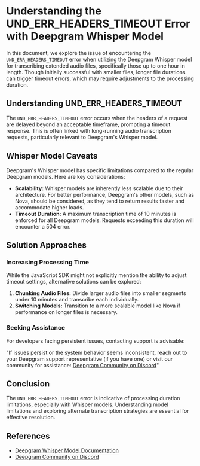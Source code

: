 # Understanding the UND_ERR_HEADERS_TIMEOUT Error with Deepgram Whisper Model

In this document, we explore the issue of encountering the `UND_ERR_HEADERS_TIMEOUT` error when utilizing the Deepgram Whisper model for transcribing extended audio files, specifically those up to one hour in length. Though initially successful with smaller files, longer file durations can trigger timeout errors, which may require adjustments to the processing duration.

## Understanding UND_ERR_HEADERS_TIMEOUT

The `UND_ERR_HEADERS_TIMEOUT` error occurs when the headers of a request are delayed beyond an acceptable timeframe, prompting a timeout response. This is often linked with long-running audio transcription requests, particularly relevant to Deepgram's Whisper model.

## Whisper Model Caveats

Deepgram's Whisper model has specific limitations compared to the regular Deepgram models. Here are key considerations:

- **Scalability:** Whisper models are inherently less scalable due to their architecture. For better performance, Deepgram's other models, such as Nova, should be considered, as they tend to return results faster and accommodate higher loads.
- **Timeout Duration:** A maximum transcription time of 10 minutes is enforced for all Deepgram models. Requests exceeding this duration will encounter a 504 error.

## Solution Approaches

### Increasing Processing Time

While the JavaScript SDK might not explicitly mention the ability to adjust timeout settings, alternative solutions can be explored:

1. **Chunking Audio Files:** Divide larger audio files into smaller segments under 10 minutes and transcribe each individually.
2. **Switching Models:** Transition to a more scalable model like Nova if performance on longer files is necessary.

### Seeking Assistance

For developers facing persistent issues, contacting support is advisable:

"If issues persist or the system behavior seems inconsistent, reach out to your Deepgram support representative (if you have one) or visit our community for assistance: [Deepgram Community on Discord](https://discord.gg/deepgram)"

## Conclusion

The `UND_ERR_HEADERS_TIMEOUT` error is indicative of processing duration limitations, especially with Whisper models. Understanding model limitations and exploring alternate transcription strategies are essential for effective resolution.

## References

- [Deepgram Whisper Model Documentation](https://developers.deepgram.com/docs/deepgram-whisper-cloud#caveats)
- [Deepgram Community on Discord](https://discord.gg/deepgram)